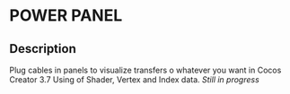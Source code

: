 # POWER PANEL
## Description
Plug cables in panels to visualize transfers o whatever you want in Cocos Creator 3.7
Using of Shader, Vertex and Index data.
*Still in progress*
